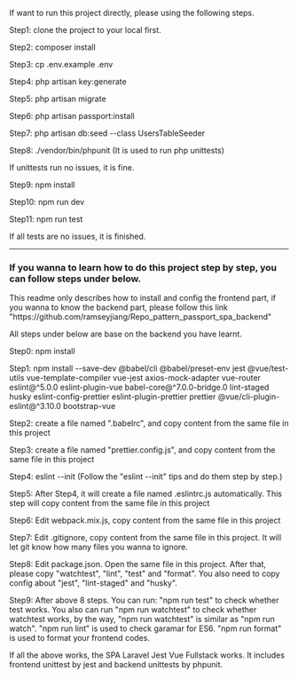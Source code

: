 <p>If want to run this project directly, please using the following steps.</p>
<p>Step1: clone the project to your local first.</p>
<p>Step2: composer install</p>
<p>Step3: cp .env.example .env</p>
<p>Step4: php artisan key:generate</p>
<p>Step5: php artisan migrate</p>
<p>Step6: php artisan passport:install</p>
<p>Step7: php artisan db:seed --class UsersTableSeeder</p>
<p>Step8: ./vendor/bin/phpunit (It is used to run php unittests)</p>
<p>If unittests run no issues, it is fine.</p>

<p>Step9: npm install</p>
<p>Step10: npm run dev</p>
<p>Step11: npm run test</p>
<p>If all tests are no issues, it is finished.</p>

----------------------------------------------------------------------------------------------------------------------------------------

<h3>If you wanna to learn how to do this project step by step, you can follow steps under below.</h3>
<p>This readme only describes how to install and config the frontend part, if you wanna to know the backend part, please follow this link "https://github.com/ramseyjiang/Repo_pattern_passport_spa_backend"</p>

<p>All steps under below are base on the backend you have learnt.</p>

<p>Step0: npm install</p>

<p>Step1: npm install --save-dev @babel/cli @babel/preset-env jest @vue/test-utils vue-template-compiler vue-jest axios-mock-adapter vue-router eslint@^5.0.0 eslint-plugin-vue babel-core@^7.0.0-bridge.0  lint-staged husky eslint-config-prettier eslint-plugin-prettier prettier @vue/cli-plugin-eslint@^3.10.0 bootstrap-vue</p>

<p>Step2: create a file named ".babelrc", and copy content from the same file in this project</p>

<p>Step3: create a file named "prettier.config.js", and copy content from the same file in this project</p>

<p>Step4: eslint --init (Follow the "eslint --init" tips and do them step by step.)</p>

<p>Step5: After Step4, it will create a file named .eslintrc.js automatically. This step will copy content from the same file in this project</p>

<p>Step6: Edit webpack.mix.js, copy content from the same file in this project</p>

<p>Step7: Edit .gitignore, copy content from the same file in this project. It will let git know how many files you wanna to ignore.</p>

<p>Step8: Edit package.json. Open the same file in this project. After that, please copy "watchtest", "lint", "test" and "format". You also need to copy config about "jest", "lint-staged" and "husky".</p>

<p>Step9: After above 8 steps. You can run: "npm run test" to check whether test works. You also can run "npm run watchtest" to check whether watchtest works, by the way, "npm run watchtest" is similar as "npm run watch". "npm run lint" is used to check garamar for ES6. "npm run format" is used to format your frontend codes.</p>

<p>If all the above works, the SPA Laravel Jest Vue Fullstack works. It includes frontend unittest by jest and backend unittests by phpunit.</p>